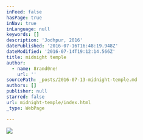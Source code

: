 ```yaml
---
inFeed: false
hasPage: true
inNav: true
inLanguage: null
keywords: []
description: 'Jodhpur, 2016'
datePublished: '2016-07-16T16:48:19.948Z'
dateModified: '2016-07-14T19:12:14.566Z'
title: midnight temple
author:
  - name: 8rand0ne!
    url: ''
sourcePath: _posts/2016-07-13-midnight-temple.md
authors: []
publisher: null
starred: false
url: midnight-temple/index.html
_type: WebPage

---
```

![](https://the-grid-user-content.s3-us-west-2.amazonaws.com/68e47121-ac4c-4077-ba41-5b3ea1750358.jpg)